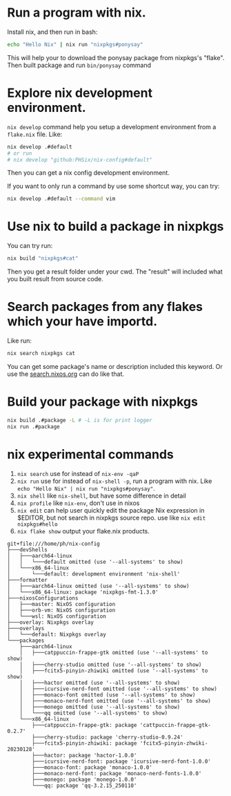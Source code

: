 # Run a program with nix.

Install nix, and then run in bash:
```bash
echo "Hello Nix" | nix run "nixpkgs#ponysay"
```

This will help your to download the ponysay package from nixpkgs's "flake". Then built package and run `bin/ponysay` command

# Explore nix development environment.

`nix develop` command help you setup a development environment from a `flake.nix` file. Like:
```bash
nix develop .#default
# or run
# nix develop "github:PHSix/nix-config#default"
```

Then you can get a nix config development environment.

If you want to only run a command by use some shortcut way, you can try:
```bash
nix develop .#default --command vim
```

# Use nix to build a package in nixpkgs

You can try run: 
```bash
nix build "nixpkgs#cat"
```
Then you get a result folder under your cwd. The "result" will included what you built result from source code.

# Search packages from any flakes which your have importd.

Like run:
```bash
nix search nixpkgs cat
```
You can get some package's name or description included this keyword.
Or use the [search.nixos.org](https://search.nixos.org) can do like that.

# Build your package with nixpkgs

```bash
nix build .#package -L # -L is for print logger
nix run .#package
```

# nix experimental commands
1. `nix search`
use for instead of `nix-env -qaP`
2. `nix run`
use for instead of `nix-shell -p`, run a program with nix. Like `echo "Hello Nix" | nix run "nixpkgs#ponysay"`.
3. `nix shell`
like `nix-shell`, but have some difference in detail
4. `nix profile`
like `nix-env`, don't use in nixos
5. `nix edit`
can help user quickly edit the package Nix expression in $EDITOR, but not search in nixpkgs source repo. use like `nix edit nixpkgs#hello`
6. `nix flake show`
output your flake.nix products.
```
git+file:///home/ph/nix-config
├───devShells
│   ├───aarch64-linux
│   │   └───default omitted (use '--all-systems' to show)
│   └───x86_64-linux
│       └───default: development environment 'nix-shell'
├───formatter
│   ├───aarch64-linux omitted (use '--all-systems' to show)
│   └───x86_64-linux: package 'nixpkgs-fmt-1.3.0'
├───nixosConfigurations
│   ├───master: NixOS configuration
│   ├───orb-vm: NixOS configuration
│   └───wsl: NixOS configuration
├───overlay: Nixpkgs overlay
├───overlays
│   └───default: Nixpkgs overlay
└───packages
    ├───aarch64-linux
    │   ├───catppuccin-frappe-gtk omitted (use '--all-systems' to show)
    │   ├───cherry-studio omitted (use '--all-systems' to show)
    │   ├───fcitx5-pinyin-zhiwiki omitted (use '--all-systems' to show)
    │   ├───hactor omitted (use '--all-systems' to show)
    │   ├───icursive-nerd-font omitted (use '--all-systems' to show)
    │   ├───monaco-font omitted (use '--all-systems' to show)
    │   ├───monaco-nerd-font omitted (use '--all-systems' to show)
    │   ├───monego omitted (use '--all-systems' to show)
    │   └───qq omitted (use '--all-systems' to show)
    └───x86_64-linux
        ├───catppuccin-frappe-gtk: package 'cattpuccin-frappe-gtk-0.2.7'
        ├───cherry-studio: package 'cherry-studio-0.9.24'
        ├───fcitx5-pinyin-zhiwiki: package 'fcitx5-pinyin-zhwiki-20230128'
        ├───hactor: package 'hactor-1.0.0'
        ├───icursive-nerd-font: package 'icursive-nerd-font-1.0.0'
        ├───monaco-font: package 'monaco-1.0.0'
        ├───monaco-nerd-font: package 'monaco-nerd-fonts-1.0.0'
        ├───monego: package 'monego-1.0.0'
        └───qq: package 'qq-3.2.15_250110'
```
